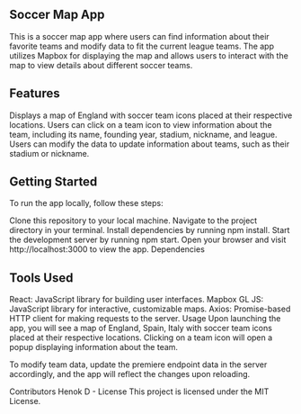 ## Soccer Map App
This is a soccer map app where users can find information about their favorite teams and modify data to fit the current league teams. The app utilizes Mapbox for displaying the map and allows users to interact with the map to view details about different soccer teams.

## Features
Displays a map of England with soccer team icons placed at their respective locations.
Users can click on a team icon to view information about the team, including its name, founding year, stadium, nickname, and league.
Users can modify the data to update information about teams, such as their stadium or nickname.

## Getting Started
To run the app locally, follow these steps:

Clone this repository to your local machine.
Navigate to the project directory in your terminal.
Install dependencies by running npm install.
Start the development server by running npm start.
Open your browser and visit http://localhost:3000 to view the app.
Dependencies

## Tools Used
React: JavaScript library for building user interfaces.
Mapbox GL JS: JavaScript library for interactive, customizable maps.
Axios: Promise-based HTTP client for making requests to the server.
Usage
Upon launching the app, you will see a map of England, Spain, Italy with soccer team icons placed at their respective locations. Clicking on a team icon will open a popup displaying information about the team.

To modify team data, update the premiere endpoint data in the server accordingly, and the app will reflect the changes upon reloading.

Contributors
Henok D - 
License
This project is licensed under the MIT License.